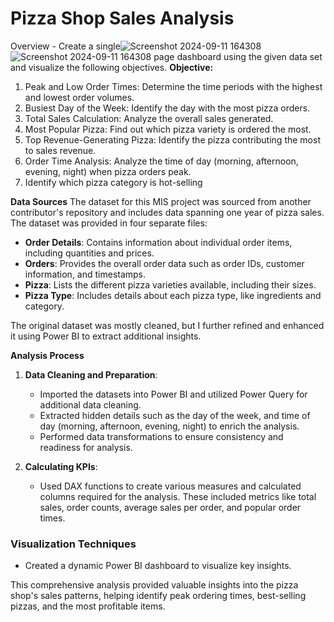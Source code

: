 # Pizza Shop Sales Analysis
Overview - Create a single![Screenshot 2024-09-11 164308](https://github.com/user-attachments/assets/ea8baa85-f123-472e-b276-fe38dfdf617f)
![Screenshot 2024-09-11 164308](https://github.com/user-attachments/assets/56f18c88-9265-4746-be7c-b4ae973d60ab)
 page dashboard using the given data set and visualize the following objectives.
**Objective:**
1. Peak and Low Order Times: Determine the time periods with the highest and lowest order volumes.
2. Busiest Day of the Week: Identify the day with the most pizza orders.
3. Total Sales Calculation: Analyze the overall sales generated.
4. Most Popular Pizza: Find out which pizza variety is ordered the most.
5. Top Revenue-Generating Pizza: Identify the pizza contributing the most to sales revenue.
6. Order Time Analysis: Analyze the time of day (morning, afternoon, evening, night) when pizza orders peak.
7. Identify which pizza category is hot-selling

**Data Sources**
The dataset for this MIS project was sourced from another contributor's repository and includes data spanning one year of pizza sales. The dataset was provided in four separate files:
- **Order Details**: Contains information about individual order items, including quantities and prices.
- **Orders**: Provides the overall order data such as order IDs, customer information, and timestamps.
- **Pizza**: Lists the different pizza varieties available, including their sizes.
- **Pizza Type**: Includes details about each pizza type, like ingredients and category.

The original dataset was mostly cleaned, but I further refined and enhanced it using Power BI to extract additional insights.

**Analysis Process**
1. **Data Cleaning and Preparation**:
   - Imported the datasets into Power BI and utilized Power Query for additional data cleaning.
   - Extracted hidden details such as the day of the week, and time of day (morning, afternoon, evening, night) to enrich the analysis.
   - Performed data transformations to ensure consistency and readiness for analysis.

2. **Calculating KPIs**:
   - Used DAX functions to create various measures and calculated columns required for the analysis. These included metrics like total sales, order counts, average sales per order, and popular order times.

### **Visualization Techniques**
- Created a dynamic Power BI dashboard to visualize key insights.

This comprehensive analysis provided valuable insights into the pizza shop's sales patterns, helping identify peak ordering times, best-selling pizzas, and the most profitable items.
